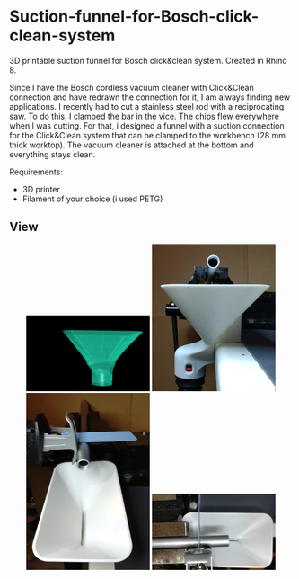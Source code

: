 # Suction-funnel-for-Bosch-click-clean-system
3D printable suction funnel for Bosch click&amp;clean system. Created in Rhino 8.

Since I have the Bosch cordless vacuum cleaner with Click&Clean connection and have redrawn the connection for it, I am always finding new applications. 
I recently had to cut a stainless steel rod with a reciprocating saw. To do this, I clamped the bar in the vice. The chips flew everywhere when I was cutting. 
For that, i designed a funnel with a suction connection for the Click&Clean system that can be clamped to the workbench (28 mm thick worktop). The vacuum cleaner is attached at the bottom and everything stays clean.

Requirements:
* 3D printer 
* Filament of your choice (i used PETG)

## View
<p align="center">
<img src="Trichter4.png" width="220"> 
<img src="IMG_20250119_120112.jpg" width="220">
<img src="IMG_20250119_120306.jpg" width="220">
<img src="IMG_20250119_120359.jpg" width="220">  
</p> 
